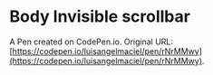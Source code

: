 # Body Invisible scrollbar

A Pen created on CodePen.io. Original URL: [https://codepen.io/luisangelmaciel/pen/rNrMMwy](https://codepen.io/luisangelmaciel/pen/rNrMMwy).

